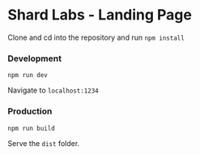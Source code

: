 # Shard Labs - Landing Page

Clone and cd into the repository and run `npm install`

### Development

```npm run dev```

Navigate to `localhost:1234`

### Production

```npm run build```

Serve the `dist` folder.